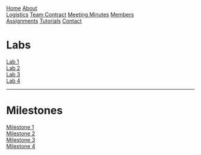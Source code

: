<head>
<link rel="stylesheet" href="myStyles.css">
</head>

<div class="top-navbar">
  <a href="index.html">Home</a>
  <a href="about.html" class="drop-button">About</a>
    <div class="drop-menu">
      <a href="about.html">Logistics</a>
      <a href="about.html">Team Contract</a>
      <a href="about.html">Meeting Minutes</a>
      <a href="about.html">Members</a>
    </div>
  <a href="assignments.html" class="current">Assignments</a>
  <a href="tutorials.html">Tutorials</a>
  <a href="contact.html">Contact</a>
</div>

# Labs
[Lab 1](lab1/lab1.md)
<br>
[Lab 2](does_not_exist.md)
<br>
[Lab 3](does_not_exist.md)
<br>
[Lab 4](does_not_exist.md)

***

# Milestones
[Milestone 1](does_not_exist.md)
<br>
[Milestone 2](does_not_exist.md)
<br>
[Milestone 3](does_not_exist.md)
<br>
[Milestone 4](does_not_exist.md)
